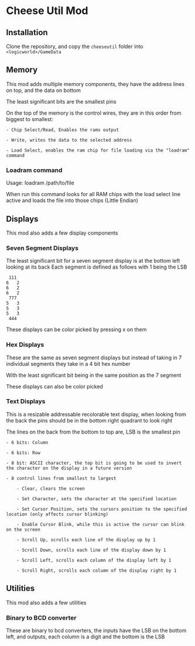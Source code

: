 # Cheese Util Mod
## Installation
Clone the repository, and copy the ```cheeseutil``` folder into ```<logicworld>/GameData```
## Memory
This mod adds multiple memory components, they have the address lines on top, and the data on bottom

The least significant bits are the smallest pins

On the top of the memory is the control wires, they are in this order from biggest to smallest:

	- Chip Select/Read, Enables the rams output

	- Write, writes the data to the selected address

	- Load Select, enables the ram chip for file loading via the "loadram" command
### Loadram command
Usage: loadram /path/to/file

When run this command looks for all RAM chips with the load select line active and loads the file into those chips (Little Endian)
## Displays
This mod also adds a few display components
### Seven Segment Displays
The least significant bit for a seven segment display is at the bottom left looking at its back
Each segment is defined as follows with 1 being the LSB
```
 111
6   2
6   2
6   2
 777
5   3
5   3
5   3
 444
```
These displays can be color picked by pressing x on them
### Hex Displays
These are the same as seven segment displays but instead of taking in 7 individual segments they take in a 4 bit hex number

With the least significant bit being in the same position as the 7 segment

These displays can also be color picked
### Text Displays
This is a resizable addressable recolorable text display, when looking from the back the pins should be in the bottom right quadrant to look right

The lines on the back from the bottom to top are, LSB is the smallest pin

	- 6 bits: Column

	- 6 bits: Row

	- 8 bit: ASCII character, the top bit is going to be used to invert the character on the display in a future version

	- 8 control lines from smallest to largest

		- Clear, clears the screen

		- Set Character, sets the character at the specified location

		- Set Cursor Position, sets the cursors position to the specified location (only affects cursor blinking)

		- Enable Cursor Blink, while this is active the cursor can blink on the screen

		- Scroll Up, scrolls each line of the display up by 1

		- Scroll Down, scrolls each line of the display down by 1

		- Scroll Left, scrolls each column of the display left by 1

		- Scroll Right, scrolls each column of the display right by 1
## Utilities
This mod also adds a few utilities
### Binary to BCD converter
These are binary to bcd converters, the inputs have the LSB on the bottom left, and outputs, each column is a digit and the bottom is the LSB